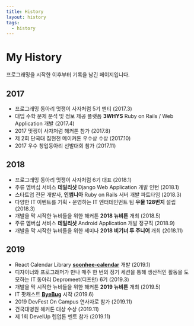 ```yaml
---
title: History
layout: history
tags:
  - history
---
```


# My History

프로그래밍을 시작한 이후부터 기록을 남긴 페이지입니다.

## 2017

- 프로그래밍 동아리 멋쟁이 사자처럼 5기 멘티 (2017.3)
- 대입 수학 문제 분석 및 정보 제공 플랫폼 **3WHYS** Ruby on Rails / Web Application 개발 (2017.4)
- 2017 멋쟁이 사자처럼 해커톤 참가 (2017.8)
- 제 2회 단국대 집현전 메이커톤 우수상 수상 (2017.10)
- 2017 우수 창업동아리 선발대회 참가 (2017.11)

## 2018

- 프로그래밍 동아리 멋쟁이 사자처럼 6기 대표 (2018.1)
- 주류 멤버십 서비스 **데일리샷** Django Web Application 개발 인턴 (2018.1)
- 스타트업 전문 개발사, **인썸니아** Ruby on Rails 서버 개발 파트타임 (2018.3)
- 다양한 IT 이벤트를 기획・운영하는 IT 엔터테인먼트 팀 **우물 128번지** 설립 (2018.3)
- 개발을 막 시작한 뉴비들을 위한 해커톤 **2018 뉴비톤** 개최 (2018.5)
- 주류 멤버십 서비스 **데일리샷** Android Application 개발 정규직 (2018.9)
- 개발을 막 시작한 뉴비들을 위한 세미나 **2018 비기너 투 주니어** 개최 (2018.11)

## 2019

- React Calendar Library **[soonhee-calendar](https://github.com/gmlwo530/soonhee-calendar)** 개발 (2019.1)
- 디자이너와 프로그래머가 만나 매주 한 번의 정기 세션을 통해 생산적인 활동을 도모하는 IT 동아리 Depromeet(디프만) 6기 (2019.3)
- 개발을 막 시작한 뉴비들을 위한 해커톤 **2019 뉴비톤** 개최 (2019.5)
- IT 팟캐스트 **[ByeBug](https://www.podty.me/cast/197354)** 시작 (2019.6)
- 2019 DevFest On Campus 연사자로 참가 (2019.11)
- 건국대병원 해커톤 대상 수상 (2019.11)
- 제 1회 DevelUp 렙업톤 멘토 참가 (2019.11)
